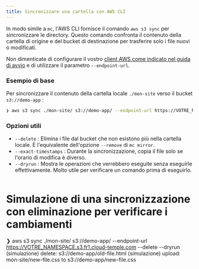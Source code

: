 ```yaml
---
title: Sincronizzare una cartella con AWS CLI
---
```


In modo simile a `mc`, l'AWS CLI fornisce il comando `aws s3 sync` per sincronizzare le directory. Questo comando confronta il contenuto della cartella di origine e del bucket di destinazione per trasferire solo i file nuovi o modificati.

Non dimenticate di configurare il vostro [client AWS come indicato nel guida di avvio](../quickstart.md#configurare-vostro-client-aws-aws) e di utilizzare il parametro `--endpoint-url`.

### Esempio di base

Per sincronizzare il contenuto della cartella locale `./mon-site` verso il bucket `s3://demo-app` :

```bash
❯ aws s3 sync ./mon-site/ s3://demo-app/ --endpoint-url https://VOTRE_NAMESPACE.s3.fr1.cloud-temple.com
```

### Opzioni utili

*   `--delete` : Elimina i file dal bucket che non esistono più nella cartella locale. È l'equivalente dell'opzione `--remove` di `mc mirror`.
*   `--exact-timestamps` : Durante la sincronizzazione, copia il file solo se l'orario di modifica è diverso.
*   `--dryrun` : Mostra le operazioni che verrebbero eseguite senza eseguirle effettivamente. Molto utile per verificare un comando prima di eseguirlo.

```bash
```

# Simulazione di una sincronizzazione con eliminazione per verificare i cambiamenti
❯ aws s3 sync ./mon-site/ s3://demo-app/ --endpoint-url https://VOTRE_NAMESPACE.s3.fr1.cloud-temple.com --delete --dryrun
(simulazione) delete: s3://demo-app/old-file.html
(simulazione) upload: mon-site/new-file.css to s3://demo-app/new-file.css